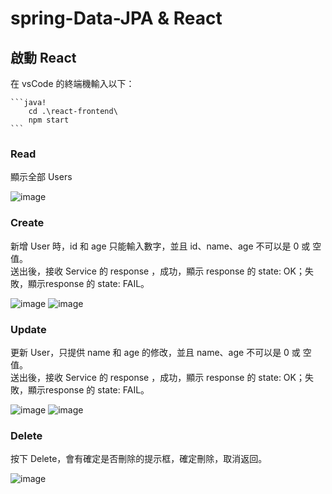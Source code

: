 # spring-Data-JPA & React

## 啟動 React

在 vsCode 的終端機輸入以下：

    ```java!
        cd .\react-frontend\
        npm start
    ```

### Read

顯示全部 Users

![image](https://user-images.githubusercontent.com/107925706/185947867-c36fe8a1-3ee7-4bef-8ef8-4493ee422803.png)


### Create

新增 User 時，id 和 age 只能輸入數字，並且 id、name、age 不可以是 0 或 空值。  
送出後，接收 Service 的 response ，成功，顯示 response 的 state: OK；失敗，顯示response 的 state: FAIL。

![image](https://user-images.githubusercontent.com/107925706/185947979-b41d5f75-4f75-4531-8d62-da4b8f411658.png)
![image](https://user-images.githubusercontent.com/107925706/185948064-28692dfe-3ff3-4de9-8893-4bca31845391.png)

### Update

更新 User，只提供 name 和 age 的修改，並且 name、age 不可以是 0 或 空值。  
送出後，接收 Service 的 response ，成功，顯示 response 的 state: OK；失敗，顯示response 的 state: FAIL。

![image](https://user-images.githubusercontent.com/107925706/185952402-d1e9d8fd-bb72-4c45-b4b2-f3b245aeccac.png)
![image](https://user-images.githubusercontent.com/107925706/185948064-28692dfe-3ff3-4de9-8893-4bca31845391.png)

### Delete

按下 Delete，會有確定是否刪除的提示框，確定刪除，取消返回。

![image](https://user-images.githubusercontent.com/107925706/185952532-22948448-a15c-426f-9878-b6136b8ba367.png)


